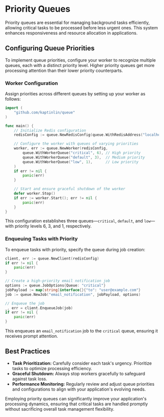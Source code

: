 # Priority Queues

Priority queues are essential for managing background tasks efficiently, allowing critical tasks to be processed before less urgent ones. This system enhances responsiveness and resource allocation in applications.

## Configuring Queue Priorities

To implement queue priorities, configure your worker to recognize multiple queues, each with a distinct priority level. Higher priority queues get more processing attention than their lower priority counterparts.

### Worker Configuration

Assign priorities across different queues by setting up your worker as follows:

```go
import (
    "github.com/kaptinlin/queue"
)

func main() {
    // Initialize Redis configuration
    redisConfig := queue.NewRedisConfig(queue.WithRedisAddress("localhost:6379"))

    // Configure the worker with queues of varying priorities
    worker, err := queue.NewWorker(redisConfig,
        queue.WithWorkerQueue("critical", 6), // High priority
        queue.WithWorkerQueue("default", 3),  // Medium priority
        queue.WithWorkerQueue("low", 1),      // Low priority
    )
    if err != nil {
        panic(err)
    }

    // Start and ensure graceful shutdown of the worker
    defer worker.Stop()
    if err := worker.Start(); err != nil {
        panic(err)
    }
}
```

This configuration establishes three queues—`critical`, `default`, and `low`—with priority levels 6, 3, and 1, respectively.

### Enqueuing Tasks with Priority

To enqueue tasks with priority, specify the queue during job creation:

```go
client, err := queue.NewClient(redisConfig)
if err != nil {
    panic(err)
}

// Create a high-priority email notification job
options := queue.JobOptions{Queue: "critical"}
jobPayload := map[string]interface{}{"to": "user@example.com"}
job := queue.NewJob("email_notification", jobPayload, options)

// Enqueue the job
_, err = client.EnqueueJob(job)
if err != nil {
    panic(err)
}
```

This enqueues an `email_notification` job to the `critical` queue, ensuring it receives prompt attention.

## Best Practices

- **Task Prioritization:** Carefully consider each task's urgency. Prioritize tasks to optimize processing efficiency.
- **Graceful Shutdown:** Always stop workers gracefully to safeguard against task loss.
- **Performance Monitoring:** Regularly review and adjust queue priorities and configurations to align with your application's evolving needs.

Employing priority queues can significantly improve your application's processing dynamics, ensuring that critical tasks are handled promptly without sacrificing overall task management flexibility.